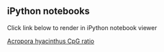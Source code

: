 ## iPython notebooks
Click link below to render in iPython notebook viewer

[Acropora hyacinthus CpG ratio](http://nbviewer.ipython.org/github/jldimond/fish546-2015/blob/master/nb/CpG_ratio_graph_Ahya.ipynb)
